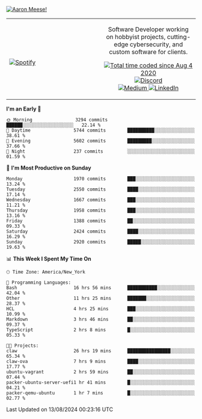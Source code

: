 [![Aaron Meese!](https://user-images.githubusercontent.com/17814535/88975338-a2aabf00-d27f-11ea-963f-8a19608716b4.png)](https://github.com/ajmeese7/readme-ascii "README ASCII")

<!-- Modified from project here: https://github.com/novatorem/novatorem -->
<table width="100%">
  <tr>
  <td width="50%">

&nbsp; <br> [![Spotify](https://ajmeese7.vercel.app/api/spotify)](https://open.spotify.com/user/ajmeese)

  </td>
  <td width="50%">
    <p align="center">
    Software Developer working on hobbyist projects, cutting-edge cybersecurity, and custom software for clients.
    </p>
    <p align="center">
      <a href="https://wakatime.com/@f726891d-3b02-46cd-9b60-e8c59f9e2b14">
        <img src="https://wakatime.com/badge/user/f726891d-3b02-46cd-9b60-e8c59f9e2b14.svg" alt="Total time coded since Aug 4 2020" title="WakaTime" />
      </a>
      <a href="http://link.aaronmeese.com/discord">
        <img src="https://img.shields.io/badge/discord-ajmeese7%234835-369?style=flat-square&logo=discord&logoColor=white&color=purple" alt="Discord" title="Discord">
      </a>
      <br />
      <a href="https://link.aaronmeese.com/medium">
        <img src="https://img.shields.io/badge/medium-ajmeese7-1DB954?style=flat-square&logo=medium&logoColor=white" alt="Medium" title="Medium">
      </a>
      <a href="https://link.aaronmeese.com/linkedin">
        <img src="https://img.shields.io/badge/linkedIn-aaronmeese-1DB954?style=flat-square&logo=linkedin&logoColor=white&color=blue" alt="LinkedIn" title="LinkedIn">
      </a>
    </p>
  </td>

</table>

[//]: <> (The `&nbsp;` is to have Aphelion take up more space)

<!--START_SECTION:waka-->
**I'm an Early 🐤** 

```text
🌞 Morning                3294 commits        ██████░░░░░░░░░░░░░░░░░░░   22.14 % 
🌆 Daytime                5744 commits        ██████████░░░░░░░░░░░░░░░   38.61 % 
🌃 Evening                5602 commits        █████████░░░░░░░░░░░░░░░░   37.66 % 
🌙 Night                  237 commits         ░░░░░░░░░░░░░░░░░░░░░░░░░   01.59 % 
```
📅 **I'm Most Productive on Sunday** 

```text
Monday                   1970 commits        ███░░░░░░░░░░░░░░░░░░░░░░   13.24 % 
Tuesday                  2550 commits        ████░░░░░░░░░░░░░░░░░░░░░   17.14 % 
Wednesday                1667 commits        ███░░░░░░░░░░░░░░░░░░░░░░   11.21 % 
Thursday                 1958 commits        ███░░░░░░░░░░░░░░░░░░░░░░   13.16 % 
Friday                   1388 commits        ██░░░░░░░░░░░░░░░░░░░░░░░   09.33 % 
Saturday                 2424 commits        ████░░░░░░░░░░░░░░░░░░░░░   16.29 % 
Sunday                   2920 commits        █████░░░░░░░░░░░░░░░░░░░░   19.63 % 
```


📊 **This Week I Spent My Time On** 

```text
🕑︎ Time Zone: America/New_York

💬 Programming Languages: 
Bash                     16 hrs 56 mins      ███████████░░░░░░░░░░░░░░   42.04 % 
Other                    11 hrs 25 mins      ███████░░░░░░░░░░░░░░░░░░   28.37 % 
HCL                      4 hrs 25 mins       ███░░░░░░░░░░░░░░░░░░░░░░   10.99 % 
Markdown                 3 hrs 46 mins       ██░░░░░░░░░░░░░░░░░░░░░░░   09.37 % 
TypeScript               2 hrs 8 mins        █░░░░░░░░░░░░░░░░░░░░░░░░   05.33 % 

🐱‍💻 Projects: 
claw                     26 hrs 19 mins      ████████████████░░░░░░░░░   65.34 % 
claw-ova                 7 hrs 9 mins        ████░░░░░░░░░░░░░░░░░░░░░   17.77 % 
ubuntu-vagrant           2 hrs 59 mins       ██░░░░░░░░░░░░░░░░░░░░░░░   07.44 % 
packer-ubuntu-server-uefi1 hr 41 mins        █░░░░░░░░░░░░░░░░░░░░░░░░   04.21 % 
packer-qemu-ubuntu       1 hr 7 mins         █░░░░░░░░░░░░░░░░░░░░░░░░   02.77 % 
```


 Last Updated on 13/08/2024 00:23:16 UTC
<!--END_SECTION:waka-->
